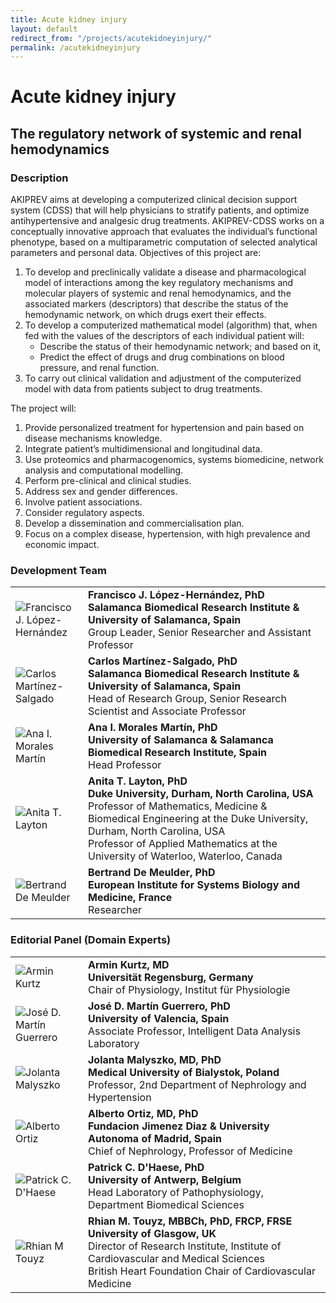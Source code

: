 ```yaml
--- 
title: Acute kidney injury 
layout: default 
redirect_from: "/projects/acutekidneyinjury/"
permalink: /acutekidneyinjury 
--- 
```


# Acute kidney injury

## The regulatory network of systemic and renal hemodynamics

### Description

AKIPREV aims at developing a computerized clinical decision support system (CDSS) that will help physicians to stratify patients, and optimize antihypertensive and analgesic drug treatments. AKIPREV-CDSS works on a conceptually innovative approach that evaluates the individual’s functional phenotype, based on a multiparametric computation of selected analytical parameters and personal data. Objectives of this project are:

1. To develop and preclinically validate a disease and pharmacological model of interactions among the key regulatory mechanisms and molecular players of systemic and renal hemodynamics, and the associated markers (descriptors) that describe the status of the hemodynamic network, on which drugs exert their effects.  
1. To develop a computerized mathematical model (algorithm) that, when fed with the values of the descriptors of each individual patient will:  
   - Describe the status of their hemodynamic network; and based on it,  
   - Predict the effect of drugs and drug combinations on blood pressure, and renal function.  
1. To carry out clinical validation and adjustment of the computerized model with data from patients subject to drug treatments.  


The project will:   

1. Provide personalized treatment for hypertension and pain based on disease mechanisms knowledge.  
1. Integrate patient’s multidimensional and longitudinal data.  
1. Use proteomics and pharmacogenomics, systems biomedicine, network analysis and computational modelling.  
1. Perform pre-clinical and clinical studies.  
1. Address sex and gender differences.  
1. Involve patient associations.  
1. Consider regulatory aspects.  
1. Develop a dissemination and commercialisation plan.  
1. Focus on a complex disease, hypertension, with high prevalence and economic impact.  

### Development Team

<table>
<tr>
<td style="width: 100px;"><img src="../images/team/FranciscoLopezHernandez.jpg" alt="Francisco J. López-Hernández" /></td>
<td><strong>Francisco J. López-Hernández, PhD</strong><br /><strong>Salamanca Biomedical Research Institute & University of Salamanca, Spain</strong><br />Group Leader, Senior Researcher and Assistant Professor</td>
</tr>
<tr>
<td><img src="../images/team/CarlosMartinezSalgado.jpg" alt="Carlos Martínez-Salgado" /></td>
<td><strong>Carlos Martínez-Salgado, PhD</strong><br /><strong>Salamanca Biomedical Research Institute & University of Salamanca, Spain</strong><br />Head of Research Group, Senior Research Scientist and Associate Professor</td>
</tr>
<tr>
<td><img src="../images/team/AnaMoralesMartin.jpg" alt="Ana I. Morales Martín" /></td>
<td><strong>Ana I. Morales Martín, PhD</strong><br /><strong>University of Salamanca & Salamanca Biomedical Research Institute, Spain</strong><br />Head Professor</td>
</tr>
<tr>
<td><img src="../images/team/AnitaTLayton.jpg" alt="Anita T. Layton" /></td>
<td><strong>Anita T. Layton, PhD</strong><br /><strong>Duke University, Durham, North Carolina, USA</strong><br />
Professor of Mathematics, Medicine & Biomedical Engineering at the Duke University, Durham, North Carolina, USA<br />
Professor of Applied Mathematics at the University of Waterloo, Waterloo, Canada</td>
</tr>
<tr>
<td><img src="../images/team/BertrandDeMeulder.jpg" alt="Bertrand De Meulder" /></td>
<td><strong>Bertrand De Meulder, PhD</strong><br /><strong>European Institute for Systems Biology and Medicine, France</strong><br />Researcher</td>
</tr>
</table>

### Editorial Panel (Domain Experts)

<table>
<tr>
<td style="width: 100px;"><img src="../images/team/ArminKurtz.jpg" alt="Armin Kurtz" /></td>
<td><strong>Armin Kurtz, MD</strong><br /><strong>Universität Regensburg, Germany</strong><br />Chair of Physiology, Institut für Physiologie</td>
</tr>
<tr>
<td><img src="../images/team/JoseMartinGuerrero.jpg" alt="José D. Martín Guerrero" /></td>
<td><strong>José D. Martín Guerrero, PhD</strong><br /><strong>University of Valencia, Spain</strong><br />Associate Professor, Intelligent Data Analysis Laboratory</td>
</tr>
<tr>
<td><img src="../images/team/JolantaMalyszko.jpg" alt="Jolanta Malyszko" /></td>
<td><strong>Jolanta Malyszko, MD, PhD</strong><br /><strong>Medical University of Bialystok, Poland</strong><br />Professor, 2nd Department of Nephrology and Hypertension</td>
</tr>
<tr>
<td><img src="../images/team/AlbertoOrtiz.jpg" alt="Alberto Ortiz" /></td>
<td><strong>Alberto Ortiz, MD, PhD</strong><br /><strong>Fundacion Jimenez Diaz & University Autonoma of Madrid, Spain</strong><br />Chief of Nephrology, Professor of Medicine</td>
</tr>
<tr>
<td><img src="../images/team/PatrickCDHaese.jpg" alt="Patrick C. D'Haese " /></td>
<td><strong>Patrick C. D'Haese, PhD</strong><br /><strong>University of Antwerp, Belgium</strong><br />Head Laboratory of Pathophysiology, Department Biomedical Sciences</td>
</tr>
<tr>
<td><img src="../images/team/RhianMTouyz.jpg" alt="Rhian M Touyz" /></td>
<td><strong>Rhian M. Touyz, MBBCh, PhD, FRCP, FRSE</strong><br /><strong>University of Glasgow, UK</strong><br />Director of Research Institute, Institute of Cardiovascular and Medical Sciences<br />British Heart Foundation Chair of Cardiovascular Medicine</td>
</tr>
</table>
